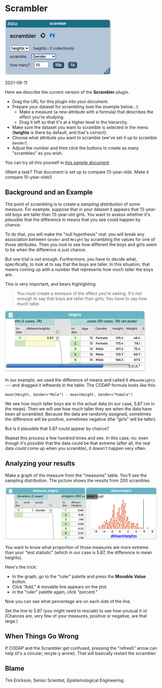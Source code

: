 # Scrambler

![scrambler picture](doc-art/scrambler-plugin-basic.png)

2021-09-11

Here we describe the current version of the **Scrambler** plugin.

* Drag the URL for this plugin into your document.
* Prepare your dataset for scrambling (see the example below...):
    * Make a measure (a new attribute with a formula) that describes the effect you're studying.
    * Drag it left so that it's at a higher level in the hierarchy.
* Make sure the dataset you want to scramble is selected in the menu (**heights** is there by default, and that's correct).
* Choose what attribute you want to scramble (we've set it up to scramble `Gender`).
* Adjust the number and then click the buttons to create as many "scrambles" as you wish.

You can try all this yourself in [this sample document](https://codap.concord.org/releases/latest/static/dg/en/cert/index.html#shared=https%3A%2F%2Fcfm-shared.concord.org%2FjEeBNIbK29v5XwtZdmhy%2Ffile.json)

(Want a task? That document is set up to compare 13-year-olds. Make it compare 10-year-olds!)

## Background and an Example

The point of scrambling is to create a _sampling distribution_ of some _measure_. 
For example, suppose that in your dataset it appears that 13-year-old boys are taller than 13-year-old girls.
You want to assess whether it's _plausible_ that the difference in means that you see could happen by chance.

To do that, you will make the "null hypothesis" real: 
you will break any association between `Gender` and `Height` by scrambling the values for one of those attributes.
Then you look to see how different the boys and girls seem to be when the difference _is_ just chance.

But one trial is not enough. Furthermore, you have to decide what, specifically, to look at to say that the boys are taller.
In this situation, that means coming up with a number that represents how much taller the boys are. 

This is very important, and bears highlighting:

> You must create a _measure_ of the effect you're seeing. It's not enough to say that boys are taller than girls;
> You have to say _how much_ taller.
> 

![scrambler data](doc-art/scrambler-data-table.png)

In our example, we used the difference of means and called it `dMeanHeights` ---
and dragged it leftwards in the table.
The CODAP formula looks like this:

```
mean(Height, Gender="Male") - mean(Height, Gender="Female")
```

We see how much taller boys are in the actual data (in our case, 5.87 cm in the mean).
Then we will see how much taller they are when the data have been all scrambled. 
Because the data are randomly assigned, sometimes the difference will be positive, sometimes negative (the "girls" will be taller).

But is it plausible that 5.87 could appear by chance?

Repeat this process a few hundred times and see.
In this case, no: even though it's _possible_ that the data could be that extreme
(after all, the real data _could_ come up when you scramble),
it doesn't happen very often.


## Analyzing your results

Make a graph of the measure from the "measures" table.
You'll see the sampling distribution.
The picture shows the results from 200 scrambles. 

![scrambler measures](doc-art/scrambler-measures.png)

You want to know what proportion of those measures are more extreme than your "test statistic" 
(which in our case is 5.87, the difference in mean heights).

Here's the trick:

* In the graph, go to the "ruler" palette and press the **Movable Value** button. 
* Click "Add." A movable line appears on the plot.
* in the "ruler" palette again, click "percent."

Now you can see what percentage are on each side of the line.

Set the line to 5.87 (you might need to rescale) to see how unusual it is!
(Chances are, very few of your measures, positive or negative, are that large.)

## When Things Go Wrong

If CODAP and the Scrambler get confused, pressing the "refresh" arrow can help (it's a circular, recyle-y arrow). 
That will basically restart the scrambler.

## Blame
Tim Erickson, Senior Scientist, Epistemological Engineering.
